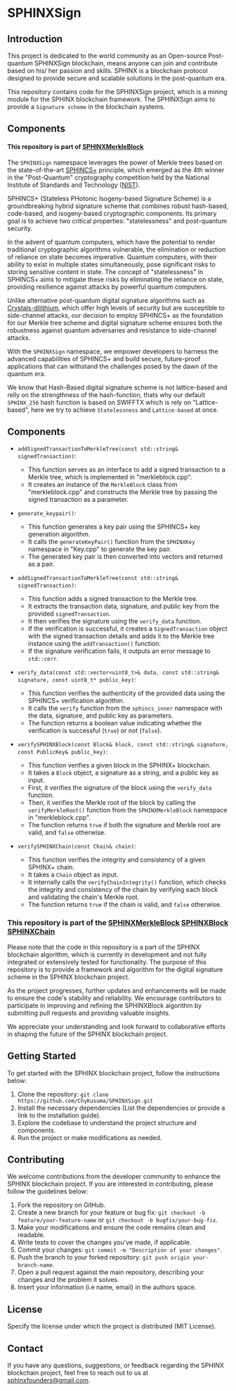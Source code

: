 # SPHINXSign

## Introduction

This project is dedicated to the world community as an Open-source Post-quantum SPHINXSign blockchain, means anyone can join and contribute based on his/ her passion and skills. SPHINX is a blockchain protocol designed to provide secure and scalable solutions in the post-quantum era.

This repository contains code for the SPHINXSign project, which is a mining module for the SPHINX blockchain framework. The SPHINXSign aims to provide a `Signature scheme` in the blockchain systems.


## Components

#### This repository is part of [SPHINXMerkleBlock](https://github.com/SPHINX-HUB-ORG/SPHINXMerkleBlock)

The `SPHINXSign` namespace leverages the power of Merkle trees based on the state-of-the-art [SPHINCS+](https://sphincs.org/) principle, which emerged as the 4th winner in the "Post-Quantum" cryptography competition held by the National Institute of Standards and Technology ([NIST](https://www.nist.gov/publications/breaking-category-five-sphincs-sha-256)).

SPHINCS+ (Stateless PHotonic Isogeny-based Signature Scheme) is a groundbreaking hybrid signature scheme that combines robust hash-based, code-based, and isogeny-based cryptographic components. Its primary goal is to achieve two critical properties: "statelessness" and post-quantum security.

In the advent of quantum computers, which have the potential to render traditional cryptographic algorithms vulnerable, the elimination or reduction of reliance on state becomes imperative. Quantum computers, with their ability to exist in multiple states simultaneously, pose significant risks to storing sensitive content in state. The concept of "statelessness" in SPHINCS+ aims to mitigate these risks by eliminating the reliance on state, providing resilience against attacks by powerful quantum computers.

Unlike alternative post-quantum digital signature algorithms such as [Crystals-dilithium](https://pq-crystals.org/dilithium/), which offer high levels of security but are susceptible to side-channel attacks, our decision to employ SPHINCS+ as the foundation for our Merkle tree scheme and digital signature scheme ensures both the robustness against quantum adversaries and resistance to side-channel attacks.

With the `SPHINXSign` namespace, we empower developers to harness the advanced capabilities of SPHINCS+ and build secure, future-proof applications that can withstand the challenges posed by the dawn of the quantum era.

We know that Hash-Based digital signature scheme is not lattice-based and relly on the strengthness of the hash-function, thats why our default `SPHINX_256` hash function is based on SWIFFTX which is rely on "Lattice-based", here we try to achieve `Statelessness` and `Lattice-based` at once.



## Components

- `addSignedTransactionToMerkleTree(const std::string& signedTransaction)`: 
  - This function serves as an interface to add a signed transaction to a Merkle tree, which is implemented in "merkleblock.cpp". 
  - It creates an instance of the `MerkleBlock` class from "merkleblock.cpp" and constructs the Merkle tree by passing the signed transaction as a parameter.

- `generate_keypair()`:
  - This function generates a key pair using the SPHINCS+ key generation algorithm.
  - It calls the `generateKeyPair()` function from the `SPHINXKey` namespace in "Key.cpp" to generate the key pair.
  - The generated key pair is then converted into vectors and returned as a pair.

- `addSignedTransactionToMerkleTree(const std::string& signedTransaction)`:
  - This function adds a signed transaction to the Merkle tree.
  - It extracts the transaction data, signature, and public key from the provided `signedTransaction`.
  - It then verifies the signature using the `verify_data` function.
  - If the verification is successful, it creates a `SignedTransaction` object with the signed transaction details and adds it to the Merkle tree instance using the `addTransaction()` function.
  - If the signature verification fails, it outputs an error message to `std::cerr`.

- `verify_data(const std::vector<uint8_t>& data, const std::string& signature, const uint8_t* public_key)`:
  - This function verifies the authenticity of the provided data using the SPHINCS+ verification algorithm.
  - It calls the `verify` function from the `sphincs_inner` namespace with the data, signature, and public key as parameters.
  - The function returns a boolean value indicating whether the verification is successful (`true`) or not (`false`).

- `verifySPHINXBlock(const Block& block, const std::string& signature, const PublicKey& public_key)`:
  - This function verifies a given block in the SPHINX+ blockchain.
  - It takes a `Block` object, a signature as a string, and a public key as input.
  - First, it verifies the signature of the block using the `verify_data` function.
  - Then, it verifies the Merkle root of the block by calling the `verifyMerkleRoot()` function from the `SPHINXMerkleBlock` namespace in "merkleblock.cpp".
  - The function returns `true` if both the signature and Merkle root are valid, and `false` otherwise.

- `verifySPHINXChain(const Chain& chain)`:
  - This function verifies the integrity and consistency of a given SPHINX+ chain.
  - It takes a `Chain` object as input.
  - It internally calls the `verifyChainIntegrity()` function, which checks the integrity and consistency of the chain by verifying each block and validating the chain's Merkle root.
  - The function returns `true` if the chain is valid, and `false` otherwise.



### This repository is part of the  [SPHINXMerkleBlock](https://github.com/SPHINX-HUB-ORG/SPHINXMerkleBlock) [SPHINXBlock](https://github.com/SPHINX-HUB-ORG/SPHINXBlock) [SPHINXChain](https://github.com/SPHINX-HUB-ORG/SPHINXChain)

Please note that the code in this repository is a part of the SPHINX blockchain algorithm, which is currently in development and not fully integrated or extensively tested for functionality. The purpose of this repository is to provide a framework and algorithm for the digital signature scheme in the SPHINX blockchain project.

As the project progresses, further updates and enhancements will be made to ensure the code's stability and reliability. We encourage contributors to participate in improving and refining the SPHINXBlock algorithm by submitting pull requests and providing valuable insights.

We appreciate your understanding and look forward to collaborative efforts in shaping the future of the SPHINX blockchain project.

## Getting Started
To get started with the SPHINX blockchain project, follow the instructions below:

1. Clone the repository: `git clone https://github.com/ChyKusuma/SPHINXSign.git`
2. Install the necessary dependencies (List the dependencies or provide a link to the installation guide).
3. Explore the codebase to understand the project structure and components.
4. Run the project or make modifications as needed.


## Contributing
We welcome contributions from the developer community to enhance the SPHINX blockchain project. If you are interested in contributing, please follow the guidelines below:

1. Fork the repository on GitHub.
2. Create a new branch for your feature or bug fix: `git checkout -b feature/your-feature-name` or `git checkout -b bugfix/your-bug-fix`.
3. Make your modifications and ensure the code remains clean and readable.
4. Write tests to cover the changes you've made, if applicable.
5. Commit your changes: `git commit -m "Description of your changes"`.
6. Push the branch to your forked repository: `git push origin your-branch-name`.
7. Open a pull request against the main repository, describing your changes and the problem it solves.
8. Insert your information (i.e name, email) in the authors space.

## License
Specify the license under which the project is distributed (MIT License).

## Contact
If you have any questions, suggestions, or feedback regarding the SPHINX blockchain project, feel free to reach out to us at [sphinxfounders@gmail.com](mailto:sphinxfounders@gmail.com).
